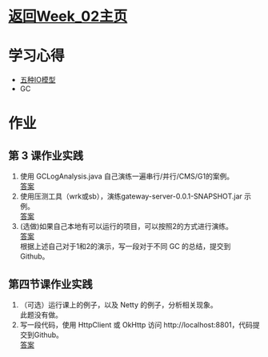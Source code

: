 # [返回Week_02主页](index.md)

# 学习心得
- [五种IO模型](IOModel.md)
- GC

# 作业
## 第 3 课作业实践
1. 使用 GCLogAnalysis.java 自己演练一遍串行/并行/CMS/G1的案例。
   <br/>[答案](course3-question1.md)
2. 使用压测工具（wrk或sb），演练gateway-server-0.0.1-SNAPSHOT.jar 示例。
   <br/>[答案](course3-question2.md)
3. (选做)如果自己本地有可以运行的项目，可以按照2的方式进行演练。
   <br/>[答案](course3-question3.md)
<br/>根据上述自己对于1和2的演示，写一段对于不同 GC 的总结，提交到 Github。

## 第四节课作业实践
1. （可选）运行课上的例子，以及 Netty 的例子，分析相关现象。
   <br/> 此题没有做。
2. 写一段代码，使用 HttpClient 或 OkHttp 访问 http://localhost:8801，代码提交到Github。
   <br/>[答案](course4-question2.md)
